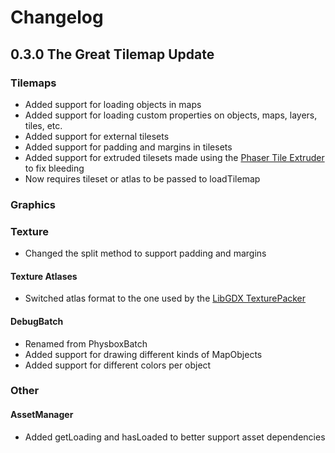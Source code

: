 # Changelog

## 0.3.0 The Great Tilemap Update

### Tilemaps

- Added support for loading objects in maps
- Added support for loading custom properties on objects, maps, layers, tiles, etc.
- Added support for external tilesets
- Added support for padding and margins in tilesets
- Added support for extruded tilesets made using the [Phaser Tile Extruder](https://github.com/sporadic-labs/tile-extruder) to fix bleeding
- Now requires tileset or atlas to be passed to loadTilemap

### Graphics

### Texture
- Changed the split method to support padding and margins

#### Texture Atlases
- Switched atlas format to the one used by the [LibGDX TexturePacker](https://github.com/libgdx/libgdx/wiki/Texture-packer)

#### DebugBatch
- Renamed from PhysboxBatch
- Added support for drawing different kinds of MapObjects
- Added support for different colors per object

### Other

#### AssetManager
- Added getLoading and hasLoaded to better support asset dependencies